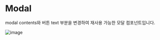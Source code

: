 # Modal
modal contents와 버튼 text 부분을 변경하여 재사용 가능한 모달 컴포넌트입니다.

![image](https://user-images.githubusercontent.com/74178322/205467303-502d88c5-b12d-4d9a-ac06-c241d41bea59.png)
